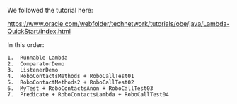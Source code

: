 We followed the tutorial here:

https://www.oracle.com/webfolder/technetwork/tutorials/obe/java/Lambda-QuickStart/index.html

In this order:

	1.	Runnable Lambda
	2.	ComparatorDemo
	3.	ListenerDemo
	4.	RoboContactsMethods + RoboCallTest01
	5.	RoboContactMethods2 + RoboCallTest02
	6.	MyTest + RoboContactsAnon + RoboCallTest03
	7.	Predicate + RoboContactsLambda + RoboCallTest04
